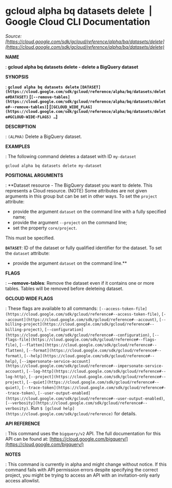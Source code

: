 # gcloud alpha bq datasets delete  |  Google Cloud CLI Documentation

*Source: [https://cloud.google.com/sdk/gcloud/reference/alpha/bq/datasets/delete](https://cloud.google.com/sdk/gcloud/reference/alpha/bq/datasets/delete)*

**NAME**

: **gcloud alpha bq datasets delete - delete a BigQuery dataset**

**SYNOPSIS**

: **`gcloud alpha bq datasets delete` `[DATASET](https://cloud.google.com/sdk/gcloud/reference/alpha/bq/datasets/delete#DATASET)` [`[--remove-tables](https://cloud.google.com/sdk/gcloud/reference/alpha/bq/datasets/delete#--remove-tables)`] [`[GCLOUD_WIDE_FLAG](https://cloud.google.com/sdk/gcloud/reference/alpha/bq/datasets/delete#GCLOUD-WIDE-FLAGS) …`]**

**DESCRIPTION**

: `(ALPHA)` Delete a BigQuery dataset.

**EXAMPLES**

: The following command deletes a dataset with ID `my-dataset`

```
gcloud alpha bq datasets delete my-dataset
```

**POSITIONAL ARGUMENTS**

: **Dataset resource - The BigQuery dataset you want to delete. This represents a
Cloud resource. (NOTE) Some attributes are not given arguments in this group but
can be set in other ways.
To set the `project` attribute:

- provide the argument `dataset` on the command line with a fully
specified name;
- provide the argument `--project` on the command line;
- set the property `core/project`.

This must be specified.

**`DATASET`**:
ID of the dataset or fully qualified identifier for the dataset.
To set the `dataset` attribute:

- provide the argument `dataset` on the command line.**

**FLAGS**

: **--remove-tables**:
Remove the dataset even if it contains one or more tables. Tables will be
removed before deleteing dataset.

**GCLOUD WIDE FLAGS**

: These flags are available to all commands: `[--access-token-file](https://cloud.google.com/sdk/gcloud/reference#--access-token-file)`,
`[--account](https://cloud.google.com/sdk/gcloud/reference#--account)`, `[--billing-project](https://cloud.google.com/sdk/gcloud/reference#--billing-project)`,
`[--configuration](https://cloud.google.com/sdk/gcloud/reference#--configuration)`,
`[--flags-file](https://cloud.google.com/sdk/gcloud/reference#--flags-file)`,
`[--flatten](https://cloud.google.com/sdk/gcloud/reference#--flatten)`, `[--format](https://cloud.google.com/sdk/gcloud/reference#--format)`, `[--help](https://cloud.google.com/sdk/gcloud/reference#--help)`, `[--impersonate-service-account](https://cloud.google.com/sdk/gcloud/reference#--impersonate-service-account)`,
`[--log-http](https://cloud.google.com/sdk/gcloud/reference#--log-http)`,
`[--project](https://cloud.google.com/sdk/gcloud/reference#--project)`, `[--quiet](https://cloud.google.com/sdk/gcloud/reference#--quiet)`, `[--trace-token](https://cloud.google.com/sdk/gcloud/reference#--trace-token)`, `[--user-output-enabled](https://cloud.google.com/sdk/gcloud/reference#--user-output-enabled)`,
`[--verbosity](https://cloud.google.com/sdk/gcloud/reference#--verbosity)`.
Run `$ [gcloud help](https://cloud.google.com/sdk/gcloud/reference)` for details.

**API REFERENCE**

: This command uses the `bigquery/v2` API. The full documentation for
this API can be found at: [https://cloud.google.com/bigquery/](https://cloud.google.com/bigquery/)

**NOTES**

: This command is currently in alpha and might change without notice. If this
command fails with API permission errors despite specifying the correct project,
you might be trying to access an API with an invitation-only early access
allowlist.